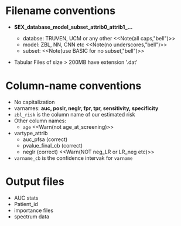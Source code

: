 # Filename conventions

+ **SEX_database_model_subset_attrib0_attrib1_...**
    - databse: TRUVEN, UCM or any other  <<Note(all caps,"bell")>>
    - model: ZBL, NN, CNN etc <<Note(no underscores,"bell")>>
    - subset: <<Note(use BASIC for no subset,"bell")>>

+ Tabular Files of size > 200MB have extension '.dat'


# Column-name conventions

+ No capitalization
+ varnames: **auc, poslr, neglr, fpr, tpr, sensitivity, specificity**
+ `zbl_risk` is the column name of our estimated risk
+ Other column names:
    - `age` <<Warn(not age_at_screening)>>
+ vartype_attrib
    - auc_pfsa (correct)
    - pvalue_final_cb (correct)
    - neglr (correct) <<Warn(NOT neg_LR or  LR_neg etc)>>
+ `varname_cb` is the confidence intervak for `varname`
    
# Output files 

+ AUC stats
+ Patient_id
+ importance files
+ spectrum data

